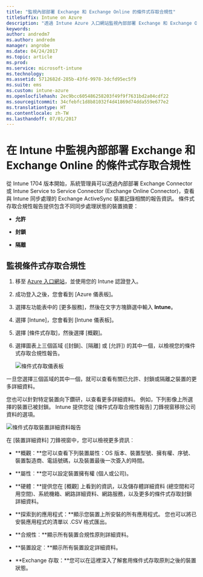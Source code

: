 ```yaml
---
title: "監視內部部署 Exchange 和 Exchange Online 的條件式存取合規性"
titleSuffix: Intune on Azure
description: "透過 Intune Azure 入口網站監視內部部署 Exchange 和 Exchange Online 的條件式存取合規性"
keywords: 
author: andredm7
ms.author: andredm
manager: angrobe
ms.date: 04/24/2017
ms.topic: article
ms.prod: 
ms.service: microsoft-intune
ms.technology: 
ms.assetid: 5712682d-285b-43fd-9978-3dcfd95ec5f9
ms.suite: ems
ms.custom: intune-azure
ms.openlocfilehash: 2ec9bcc605486258203f49f9f7631bd2a04cdf22
ms.sourcegitcommit: 34cfebfc1d8b81032f4d41869d74dda559e677e2
ms.translationtype: HT
ms.contentlocale: zh-TW
ms.lasthandoff: 07/01/2017
---
```

# <a name="monitor-conditional-access-compliance-for-on-premises-exchange-and-exchange-online-in-intune"></a>在 Intune 中監視內部部署 Exchange 和 Exchange Online 的條件式存取合規性

從 Intune 1704 版本開始，系統管理員可以透過內部部署 Exchange Connector 或 Intune Service to Service Connector (Exchange Online Connector)，查看與 Intune 同步處理的 Exchange ActiveSync 裝置記錄相關的報告資訊。 條件式存取合規性報告提供包含不同同步處理狀態的裝置摘要：

-   **允許**

-   **封鎖**

-   **隔離**

## <a name="to-monitor-conditional-access-compliance"></a>監視條件式存取合規性

1.  移至 [Azure 入口網站](https://portal.azure.com/)，並使用您的 Intune 認證登入。

2.  成功登入之後，您會看到 [Azure 儀表板]。

3.  選擇左功能表中的 [更多服務]，然後在文字方塊篩選中輸入 **Intune**。

4.  選擇 [Intune]，您會看到 [Intune 儀表板]。

5.  選擇 [條件式存取]，然後選擇 [概觀]。

6.  選擇圖表上三個區域 ([封鎖]、[隔離] 或 [允許]) 的其中一個，以檢視您的條件式存取合規性報告。

    ![條件式存取儀表板](./media/CA-reporting-intune-1.png)

一旦您選擇三個區域的其中一個，就可以查看有關已允許、封鎖或隔離之裝置的更多詳細資料。

您也可以針對特定裝置向下鑽研，以查看更多詳細資料。 例如，下列影像上所選擇的裝置已被封鎖。 Intune 提供您從 [條件式存取合規性報告] 刀鋒視窗移除公司資料的選項。

![條件式存取裝置詳細資料報告](./media/CA-reporting-intune-3.png)

在 [裝置詳細資料] 刀鋒視窗中，您可以檢視更多資訊︰

-   **概觀︰**您可以查看下列裝置屬性：OS 版本、裝置型號、擁有權、序號、裝置製造商、電話號碼，以及裝置最後一次簽入的時間。

-   **屬性︰**您可以設定裝置擁有權 (個人或公司)。

-   **硬體︰**提供您在 [概觀] 上看到的資訊，以及儲存體詳細資料 (總空間和可用空間)、系統機箱、網路詳細資料、網路服務，以及更多的條件式存取封鎖詳細資料。

-   **探索到的應用程式：**顯示您裝置上所安裝的所有應用程式。 您也可以將已安裝應用程式的清單以 .CSV 格式匯出。

-   **合規性︰**顯示所有裝置合規性原則詳細資料。

-   **裝置設定︰**顯示所有裝置設定詳細資料。

-   **Exchange 存取：**您可以在這裡深入了解套用條件式存取原則之後的裝置狀態。
